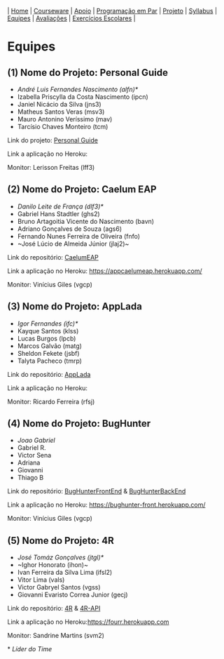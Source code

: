 | [Home](https://github.com/vinicius3w/if977) | [Courseware](/pages/courseware.md) | [Apoio](/pages/apoio.md) | [Programação em Par](/pages/pairprogramming.md) | [Projeto](/pages/projeto.md) | [Syllabus](/pages/syllabus.md) | [Equipes](/pages/equipes.md) | [Avaliações](/pages/avaliacoes.md) | [Exercícios Escolares](/pages/exerciciosescolares.md) |

# Equipes

## (1) Nome do Projeto: Personal Guide

* _André Luis Fernandes Nascimento (alfn)*_
* Izabella Priscylla da Costa Nascimento (ipcn)
* Janiel Nicácio da Silva (jns3)
* Matheus Santos Veras (msv3)
* Mauro Antonino Veríssimo (mav)
* Tarcísio Chaves Monteiro (tcm)

Link do projeto: [Personal Guide](https://github.com/tarmont/personal-guide)

Link a aplicação no Heroku: 

Monitor: Lerisson Freitas (lff3)

## (2) Nome do Projeto: Caelum EAP

* _Danilo Leite de França (dlf3)*_
* Gabriel Hans Stadtler (ghs2)
* Bruno Artagoitia Vicente do Nascimento (bavn)
* Adriano Gonçalves de Souza (ags6)
* Fernando Nunes Ferreira de Oliveira (fnfo)
* ~José Lúcio de Almeida Júnior (jlaj2)~

Link do repositório: [CaelumEAP](https://github.com/DaniloFranca01/CaelumEAP)

Link a aplicação no Heroku: https://appcaelumeap.herokuapp.com/

Monitor: Vinícius Giles (vgcp)

## (3) Nome do Projeto: AppLada

* _Igor Fernandes (ifc)*_
* Kayque Santos (klss)
* Lucas Burgos (lpcb)
* Marcos Galvão (matg)
* Sheldon Fekete (jsbf)
* Talyta Pacheco (tmrp)

Link do repositório: [AppLada](https://github.com/Igorxp5/AppLada)

Link a aplicação no Heroku:

Monitor: Ricardo Ferreira (rfsj)

## (4) Nome do Projeto: BugHunter

* _Joao Gabriel_
* Gabriel R.
* Victor Sena
* Adriana
* Giovanni
* Thiago B

Link do repositório: [BugHunterFrontEnd](https://github.com/vsla/BugHunter) & [BugHunterBackEnd](https://github.com/brailog/backend-bxh)

Link a aplicação no Heroku: https://bughunter-front.herokuapp.com/

Monitor: Vinícius Giles (vgcp)

## (5) Nome do Projeto: 4R

* _José Tomáz Gonçalves (jtgl)*_
* ~Ighor Honorato (ihon)~
* Ivan Ferreira da Silva Lima (ifsl2)
* Vitor Lima (vals)
* Victor Gabryel Santos (vgss)
* Giovanni Evaristo Correa Junior (gecj)

Link do repositório: [4R](https://github.com/jtomaz99/ES-Project) & [4R-API](https://fourr-api.herokuapp.com/)

Link a aplicação no Heroku:https://fourr.herokuapp.com

Monitor: Sandrine Martins (svm2)

\* _Líder do Time_
